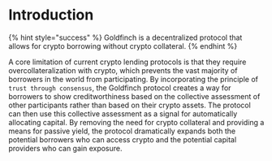 # Introduction

{% hint style="success" %}
Goldfinch is a decentralized protocol that allows for crypto borrowing without crypto collateral.
{% endhint %}

A core limitation of current crypto lending protocols is that they require overcollateralization with crypto, which prevents the vast majority of borrowers in the world from participating. By incorporating the principle of `trust through consensus`, the Goldfinch protocol creates a way for borrowers to show creditworthiness based on the collective assessment of other participants rather than based on their crypto assets. The protocol can then use this collective assessment as a signal for automatically allocating capital. By removing the need for crypto collateral and providing a means for passive yield, the protocol dramatically expands both the potential borrowers who can access crypto and the potential capital providers who can gain exposure.

